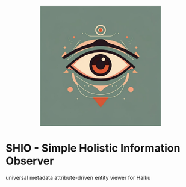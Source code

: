 <p align="center">
  <img src="src/assets/shio-logo.png" width=320 />
</p>

# SHIO - Simple Holistic Information Observer

universal metadata attribute-driven entity viewer for Haiku
